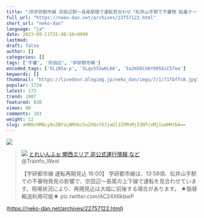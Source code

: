 ```yaml
---
title: "JR学研都市線 京田辺駅～長尾駅間で運転見合わせ「松井山手駅で不審物 粘着テープでぐるぐる巻きにした靴!?」 : ねことダンボール"
full_url: "https://neko-dan.net/archives/22757122.html"
short_url: "neko-dan"
language: "ja"
date: 2023-09-11T15:48:10+0900
lastmod: 
draft: false
author: []
categories: []
tags: ['不審', '京田辺', '学研都市線']
encoded_tags: ['5LiN5a-p', '5Lqs55Sw6L66', '5a2m56CU6YO95biC57ea']
keywords: []
thumbnail: "https://livedoor.blogimg.jp/neko_dan/imgs/7/1/71fbffc8.jpg"
popular: 1734
latest: 173
trend: 1987
featured: 830
views: 98
comments: 103
weight: 12
slug: aHR0cHM6Ly9uZWtvLWRhbi5uZXQvYXJjaGl2ZXMvMjI3NTcxMjIuaHRtbA==
---
```


![](https://livedoor.blogimg.jp/neko_dan/imgs/7/1/71fbffc8.jpg)

<blockquote id='twibodyTsKyP3NBwK'> <p> <img src='https://livedoor.blogimg.jp/neko_dan/imgs/4/4/4409452c.jpg'> <a href='https://twitter.com/Trainfo_West/status/1701121521387974741' target='_blank'>とれいんふぉ 関西エリア 非公式運行情報 など </a><br> @Trainfo_West </p> <p id='twitextTsKyP3NBwK'> 【学研都市線 運転再開見込 16:00】 学研都市線は、13:58頃、松井山手駅での不審物発見の影響で、京田辺〜長尾の上下線で運転を見合わせています。現場状況により、再開見込は大幅に前後する場合があります。 ★振替輸送利用可能★ pic.twitter.com/AC24X6kbwP </p> </blockquote> 

(https://neko-dan.net/archives/22757122.html)
